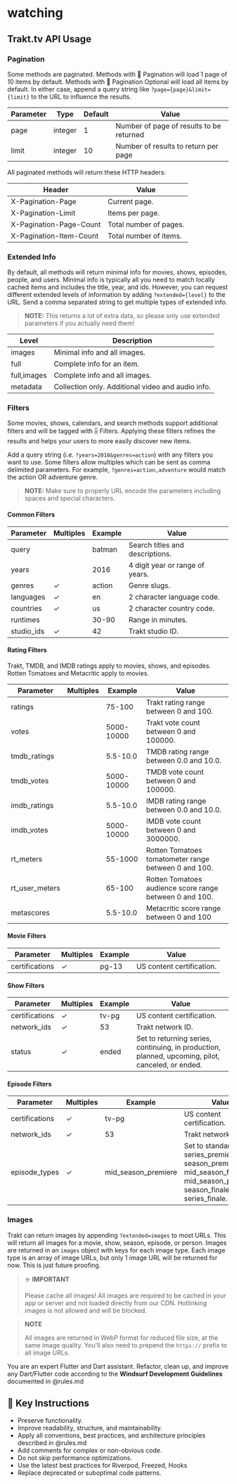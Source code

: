 # watching

## Trakt.tv API Usage

### Pagination

Some methods are paginated. Methods with 📄 Pagination will load 1 page of 10 items by default. Methods with 📄 Pagination Optional will load all items by default. In either case, append a query string like `?page={page}&limit={limit}` to the URL to influence the results.

| Parameter | Type    | Default | Value                                    |
| --------- | ------- | ------- | ---------------------------------------- |
| page      | integer | 1       | Number of page of results to be returned |
| limit     | integer | 10      | Number of results to return per page     |

All paginated methods will return these HTTP headers:

| Header                  | Value                  |
| ----------------------- | ---------------------- |
| X-Pagination-Page       | Current page.          |
| X-Pagination-Limit      | Items per page.        |
| X-Pagination-Page-Count | Total number of pages. |
| X-Pagination-Item-Count | Total number of items. |

### Extended Info

By default, all methods will return minimal info for movies, shows, episodes, people, and users. Minimal info is typically all you need to match locally cached items and includes the title, year, and ids. However, you can request different extended levels of information by adding `?extended={level}` to the URL. Send a comma separated string to get multiple types of extended info.

> **NOTE:** This returns a lot of extra data, so please only use extended parameters if you actually need them!

| Level       | Description                                       |
| ----------- | ------------------------------------------------- |
| images      | Minimal info and all images.                      |
| full        | Complete info for an item.                        |
| full,images | Complete info and all images.                     |
| metadata    | Collection only. Additional video and audio info. |

### Filters

Some movies, shows, calendars, and search methods support additional filters and will be tagged with 🎚 Filters. Applying these filters refines the results and helps your users to more easily discover new items.

Add a query string (i.e. `?years=2016&genres=action`) with any filters you want to use. Some filters allow multiples which can be sent as comma delimited parameters. For example, `?genres=action,adventure` would match the action OR adventure genre.

> **NOTE:** Make sure to properly URL encode the parameters including spaces and special characters.

#### Common Filters

| Parameter  | Multiples | Example | Value                           |
| ---------- | --------- | ------- | ------------------------------- |
| query      |           | batman  | Search titles and descriptions. |
| years      |           | 2016    | 4 digit year or range of years. |
| genres     | ✓         | action  | Genre slugs.                    |
| languages  | ✓         | en      | 2 character language code.      |
| countries  | ✓         | us      | 2 character country code.       |
| runtimes   |           | 30-90   | Range in minutes.               |
| studio_ids | ✓         | 42      | Trakt studio ID.                |

#### Rating Filters

Trakt, TMDB, and IMDB ratings apply to movies, shows, and episodes. Rotten Tomatoes and Metacritic apply to movies.

| Parameter      | Multiples | Example    | Value                                                   |
| -------------- | --------- | ---------- | ------------------------------------------------------- |
| ratings        |           | 75-100     | Trakt rating range between 0 and 100.                   |
| votes          |           | 5000-10000 | Trakt vote count between 0 and 100000.                  |
| tmdb_ratings   |           | 5.5-10.0   | TMDB rating range between 0.0 and 10.0.                 |
| tmdb_votes     |           | 5000-10000 | TMDB vote count between 0 and 100000.                   |
| imdb_ratings   |           | 5.5-10.0   | IMDB rating range between 0.0 and 10.0.                 |
| imdb_votes     |           | 5000-10000 | IMDB vote count between 0 and 3000000.                  |
| rt_meters      |           | 55-1000    | Rotten Tomatoes tomatometer range between 0 and 100.    |
| rt_user_meters |           | 65-100     | Rotten Tomatoes audience score range between 0 and 100. |
| metascores     |           | 5.5-10.0   | Metacritic score range between 0 and 100                |

#### Movie Filters

| Parameter      | Multiples | Example | Value                     |
| -------------- | --------- | ------- | ------------------------- |
| certifications | ✓         | pg-13   | US content certification. |

#### Show Filters

| Parameter      | Multiples | Example | Value                                                                                             |
| -------------- | --------- | ------- | ------------------------------------------------------------------------------------------------- |
| certifications | ✓         | tv-pg   | US content certification.                                                                         |
| network_ids    | ✓         | 53      | Trakt network ID.                                                                                 |
| status         | ✓         | ended   | Set to returning series, continuing, in production, planned, upcoming, pilot, canceled, or ended. |

#### Episode Filters

| Parameter      | Multiples | Example             | Value                                                                                                                       |
| -------------- | --------- | ------------------- | --------------------------------------------------------------------------------------------------------------------------- |
| certifications | ✓         | tv-pg               | US content certification.                                                                                                   |
| network_ids    | ✓         | 53                  | Trakt network ID.                                                                                                           |
| episode_types  | ✓         | mid_season_premiere | Set to standard, series_premiere, season_premiere, mid_season_finale, mid_season_premiere, season_finale, or series_finale. |

### Images

Trakt can return images by appending `?extended=images` to most URLs. This will return all images for a movie, show, season, episode, or person. Images are returned in an `images` object with keys for each image type. Each image type is an array of image URLs, but only 1 image URL will be returned for now. This is just future proofing.

> ☣️ **IMPORTANT**
>
> Please cache all images! All images are required to be cached in your app or server and not loaded directly from our CDN. Hotlinking images is not allowed and will be blocked.

> **NOTE**
>
> All images are returned in WebP format for reduced file size, at the same image quality. You'll also need to prepend the `https://` prefix to all image URLs.

You are an expert Flutter and Dart assistant. Refactor, clean up, and improve any Dart/Flutter code according to the **Windsurf Development Guidelines** documented in @rules.md

## 📌 Key Instructions

- Preserve functionality.
- Improve readability, structure, and maintainability.
- Apply all conventions, best practices, and architecture principles described in @rules.md
- Add comments for complex or non-obvious code.
- Do not skip performance optimizations.
- Use the latest best practices for Riverpod, Freezed, Hooks
- Replace deprecated or suboptimal code patterns.
